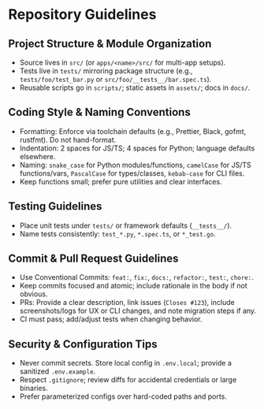 # Repository Guidelines

## Project Structure & Module Organization

- Source lives in `src/` (or `apps/<name>/src/` for multi-app setups).
- Tests live in `tests/` mirroring package structure (e.g.,
  `tests/foo/test_bar.py` or `src/foo/__tests__/bar.spec.ts`).
- Reusable scripts go in `scripts/`; static assets in `assets/`; docs in
  `docs/`.

## Coding Style & Naming Conventions

- Formatting: Enforce via toolchain defaults (e.g., Prettier, Black, gofmt,
  rustfmt). Do not hand-format.
- Indentation: 2 spaces for JS/TS; 4 spaces for Python; language defaults
  elsewhere.
- Naming: `snake_case` for Python modules/functions, `camelCase` for JS/TS
  functions/vars, `PascalCase` for types/classes, `kebab-case` for CLI files.
- Keep functions small; prefer pure utilities and clear interfaces.

## Testing Guidelines

- Place unit tests under `tests/` or framework defaults (`__tests__/`).
- Name tests consistently: `test_*.py`, `*.spec.ts`, or `*_test.go`.

## Commit & Pull Request Guidelines

- Use Conventional Commits: `feat:`, `fix:`, `docs:`, `refactor:`, `test:`,
  `chore:`.
- Keep commits focused and atomic; include rationale in the body if not obvious.
- PRs: Provide a clear description, link issues (`Closes #123`), include
  screenshots/logs for UX or CLI changes, and note migration steps if any.
- CI must pass; add/adjust tests when changing behavior.

## Security & Configuration Tips

- Never commit secrets. Store local config in `.env.local`; provide a sanitized
  `.env.example`.
- Respect `.gitignore`; review diffs for accidental credentials or large
  binaries.
- Prefer parameterized configs over hard-coded paths and ports.
